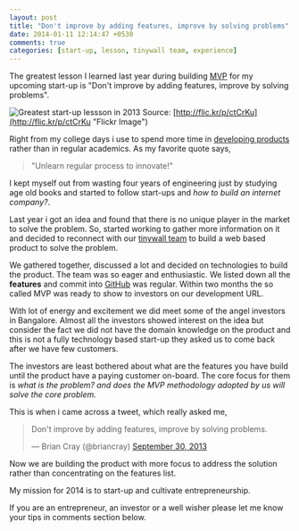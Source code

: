 ```yaml
---
layout: post
title: "Don't improve by adding features, improve by solving problems"
date: 2014-01-11 12:14:47 +0530
comments: true
categories: [start-up, lesson, tinywall team, experience]
---
```

 The greatest lesson I learned last year during building [MVP](http://en.wikipedia.org/wiki/Minimum_viable_product "Minimum viable product") for my upcoming start-up is "Don't improve by adding features, improve by solving problems".

![Greatest start-up lessson in 2013](http://farm9.staticflickr.com/8292/7532580494_98defc9aeb_c.jpg)
Source: [http://flic.kr/p/ctCrKu](http://flic.kr/p/ctCrKu "Flickr Image")

Right from my college days i use to spend more time in [developing products](http://demo.tinywall.net/ "Tinywall opensource") rather than in regular academics. As my favorite quote says,

> "Unlearn regular process to innovate!"
 
I kept myself out from wasting four years of engineering just by studying age old books and started to follow start-ups and 
*how to build an internet company?*.
<!-- more -->
Last year i got an idea and found that there is no unique player in the market to solve the problem. So, started working to gather more information on it and decided to reconnect with our [tinywall team](https://github.com/tinywall?tab=members "Tinywall team members") to build a web based product to solve the problem.

We gathered together, discussed a lot and decided on technologies to build the product. The team was so eager and enthusiastic. We listed down all the **features** and commit into [GitHub](https://github.com/tinywall "Tinywall code repository") was regular. Within two months the so called MVP was ready to show to investors on our development URL. 

With lot of energy and excitement we did meet some of the angel investors in Bangalore. Almost all the investors showed interest on the idea but consider the fact we did not have the domain knowledge on the product and this is not a fully technology based start-up they asked us to come back after we have few customers.

 The investors are least bothered about what are the features you have build until the product have a paying customer on-board. The core focus for them is *what is the problem? and does the MVP methodology adopted by us will solve the core problem.* 

This is when i came across a tweet, which really asked me,

<blockquote class="twitter-tweet" lang="en"><p>Don&#39;t improve by adding features, improve by solving problems.</p>&mdash; Brian Cray (@briancray) <a href="https://twitter.com/briancray/statuses/384681226637811712">September 30, 2013</a></blockquote>
<script async src="//platform.twitter.com/widgets.js" charset="utf-8"></script>

Now we are building the product with more focus to address the solution rather than concentrating on the features list.

My mission for 2014 is to start-up and cultivate entrepreneurship. 

If you are an entrepreneur, an investor or a well wisher please let me know your tips in comments section below. 